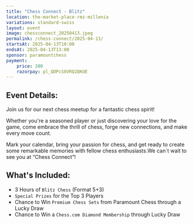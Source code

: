 ```yaml
---
title: "Chess Connect - Blitz"
location: the-market-place-rmz-millenia
variations: standard-swiss
layout: event
image: chessconnect_20250413.jpeg
permalink: /chess-connect/2025-04-13/
startsAt: 2025-04-13T10:00
endsAt: 2025-04-13T13:00
sponsor: paramountchess
payment:
    price: 200
    razorpay: pl_QDPcS8VRQ2QKUE
---
```

## Event Details:

Join us for our next chess meetup for a fantastic chess
spirit!

Whether you're a seasoned player or just discovering your love
for the game, come embrace the thrill of chess, forge new connections, and
make every move count. 

Mark your calendar, bring your passion for chess, and get ready to create some remarkable memories with fellow chess enthusiasts.We can`t wait to see you at “Chess Connect”!



## What's Included:
- 3 Hours of `Blitz Chess` (Format 5+3)
- `Special Prizes` for the Top 3 Players
- Chance to Win `Premium Chess Sets` from Paramount Chess through a Lucky Draw
- Chance to Win a `Chess.com Diamond Membership` through Lucky Draw
